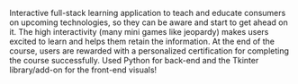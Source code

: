 Interactive full-stack learning application to teach and educate consumers on upcoming technologies, so they can be aware and start to get ahead on it. The high interactivity (many mini games like jeopardy) makes users excited to learn and helps them retain the information. At the end of the course, users are rewarded with a personalized certification for completing the course successfully.
Used Python for back-end and the Tkinter library/add-on for the front-end visuals!
